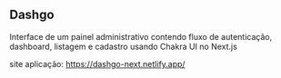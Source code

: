 ## Dashgo
Interface de um painel administrativo contendo fluxo de autenticação, dashboard, listagem e cadastro usando Chakra UI no Next.js

site aplicação:
https://dashgo-next.netlify.app/
